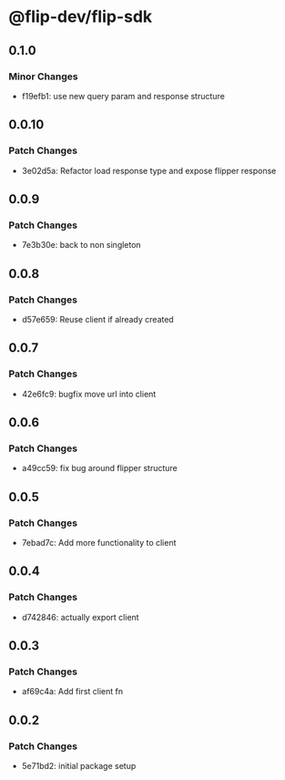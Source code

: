# @flip-dev/flip-sdk

## 0.1.0

### Minor Changes

- f19efb1: use new query param and response structure

## 0.0.10

### Patch Changes

- 3e02d5a: Refactor load response type and expose flipper response

## 0.0.9

### Patch Changes

- 7e3b30e: back to non singleton

## 0.0.8

### Patch Changes

- d57e659: Reuse client if already created

## 0.0.7

### Patch Changes

- 42e6fc9: bugfix move url into client

## 0.0.6

### Patch Changes

- a49cc59: fix bug around flipper structure

## 0.0.5

### Patch Changes

- 7ebad7c: Add more functionality to client

## 0.0.4

### Patch Changes

- d742846: actually export client

## 0.0.3

### Patch Changes

- af69c4a: Add first client fn

## 0.0.2

### Patch Changes

- 5e71bd2: initial package setup

